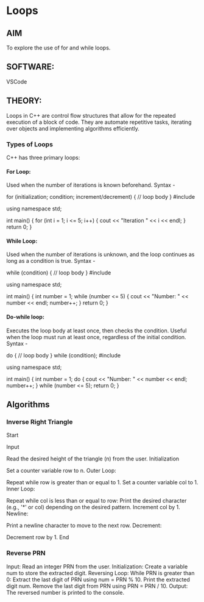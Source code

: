 # Loops
## AIM
To explore the use of for and while loops.
## SOFTWARE:
VSCode
## THEORY:
Loops in C++ are control flow structures that allow for the repeated execution of a block of code. They are automate repetitive tasks, iterating over objects and implementing algorithms efficiently.

### Types of Loops
C++ has three primary loops:

#### For Loop:
Used when the number of iterations is known beforehand.
Syntax -

for (initialization; condition; increment/decrement) {
    // loop body
}
#include <iostream>

using namespace std;

int main() {
    for (int i = 1; i <= 5; i++) {
        cout << "Iteration " << i << endl;
    }
    return 0;
}
#### While Loop:
Used when the number of iterations is unknown, and the loop continues as long as a condition is true.
Syntax -

while (condition) {
    // loop body
}
#include <iostream>

using namespace std;

int main() {
    int number = 1;
    while (number <= 5) {
        cout << "Number: " << number << endl;
        number++;
    }
    return 0;
}
#### Do-while loop:
Executes the loop body at least once, then checks the condition. Useful when the loop must run at least once, regardless of the initial condition.
Syntax -

do { // loop body } while (condition);
#include <iostream>

using namespace std;

int main() {
    int number = 1;
    do {
        cout << "Number: " << number << endl;
        number++;
    } while (number <= 5);
    return 0;
}
## Algorithms
### Inverse Right Triangle
Start

Input

Read the desired height of the triangle (n) from the user.
Initialization

Set a counter variable row to n.
Outer Loop:

Repeat while row is greater than or equal to 1.
Set a counter variable col to 1.
Inner Loop:

Repeat while col is less than or equal to row:
Print the desired character (e.g., '*' or col) depending on the desired pattern.
Increment col by 1.
Newline:

Print a newline character to move to the next row.
Decrement:

Decrement row by 1.
End

### Reverse PRN
Input:
Read an integer PRN from the user.
Initialization:
Create a variable num to store the extracted digit.
Reversing Loop:
While PRN is greater than 0:
Extract the last digit of PRN using num = PRN % 10.
Print the extracted digit num.
Remove the last digit from PRN using PRN = PRN / 10.
Output:
The reversed number is printed to the console.

